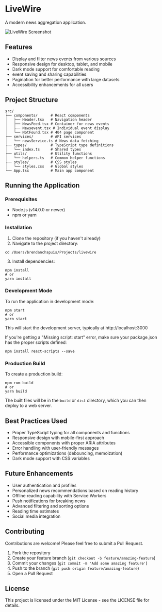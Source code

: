 # LiveWire

A modern news aggregation application.

![LiveWire Screenshot](https://via.placeholder.com/800x450.png?text=LiveWire+News+App)

## Features

- Display and filter news events from various sources
- Responsive design for desktop, tablet, and mobile
- Dark mode support for comfortable reading
- event saving and sharing capabilities
- Pagination for better performance with large datasets
- Accessibility enhancements for all users

## Project Structure

```
src/
├── components/      # React components
│   ├── Header.tsx   # Navigation header
│   ├── NewsFeed.tsx # Container for news events
│   ├── Newsevent.tsx # Individual event display
│   └── NotFound.tsx # 404 page component
├── services/        # API services
│   └── newsService.ts # News data fetching
├── types/           # TypeScript type definitions
│   └── index.ts     # Shared types
├── utils/           # Utility functions
│   └── helpers.ts   # Common helper functions
├── styles/          # CSS styles
│   └── styles.css   # Global styles
└── App.tsx          # Main app component
```

## Running the Application

### Prerequisites
- Node.js (v14.0.0 or newer)
- npm or yarn

### Installation
1. Clone the repository (if you haven't already)
2. Navigate to the project directory:
```
cd /Users/brendanchapuis/Projects/livewire
```
3. Install dependencies:
```
npm install
# or
yarn install
```

### Development Mode
To run the application in development mode:
```
npm start
# or
yarn start
```

This will start the development server, typically at http://localhost:3000

If you're getting a "Missing script: start" error, make sure your package.json has the proper scripts defined:
```
npm install react-scripts --save
```

### Production Build
To create a production build:
```
npm run build
# or
yarn build
```

The built files will be in the `build` or `dist` directory, which you can then deploy to a web server.

## Best Practices Used

- Proper TypeScript typing for all components and functions
- Responsive design with mobile-first approach
- Accessible components with proper ARIA attributes
- Error handling with user-friendly messages
- Performance optimizations (debouncing, memoization)
- Dark mode support with CSS variables

## Future Enhancements

- User authentication and profiles
- Personalized news recommendations based on reading history
- Offline reading capability with Service Workers
- Push notifications for breaking news
- Advanced filtering and sorting options
- Reading time estimates
- Social media integration

## Contributing

Contributions are welcome! Please feel free to submit a Pull Request.

1. Fork the repository
2. Create your feature branch (`git checkout -b feature/amazing-feature`)
3. Commit your changes (`git commit -m 'Add some amazing feature'`)
4. Push to the branch (`git push origin feature/amazing-feature`)
5. Open a Pull Request

## License

This project is licensed under the MIT License - see the LICENSE file for details.
